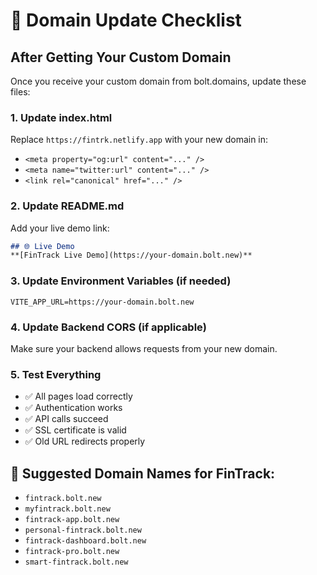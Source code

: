 # 🔄 Domain Update Checklist

## After Getting Your Custom Domain

Once you receive your custom domain from bolt.domains, update these files:

### 1. Update index.html
Replace `https://fintrk.netlify.app` with your new domain in:
- `<meta property="og:url" content="..." />`
- `<meta name="twitter:url" content="..." />`
- `<link rel="canonical" href="..." />`

### 2. Update README.md
Add your live demo link:
```markdown
## 🌐 Live Demo
**[FinTrack Live Demo](https://your-domain.bolt.new)**
```

### 3. Update Environment Variables (if needed)
```env
VITE_APP_URL=https://your-domain.bolt.new
```

### 4. Update Backend CORS (if applicable)
Make sure your backend allows requests from your new domain.

### 5. Test Everything
- ✅ All pages load correctly
- ✅ Authentication works
- ✅ API calls succeed
- ✅ SSL certificate is valid
- ✅ Old URL redirects properly

## 🎯 Suggested Domain Names for FinTrack:
- `fintrack.bolt.new`
- `myfintrack.bolt.new`
- `fintrack-app.bolt.new`
- `personal-fintrack.bolt.new`
- `fintrack-dashboard.bolt.new`
- `fintrack-pro.bolt.new`
- `smart-fintrack.bolt.new`